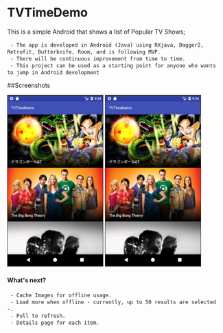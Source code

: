 # TVTimeDemo
This is a simple Android that shows a list of Popular TV Shows;

     - The app is developed in Android (Java) using RXjava, Dagger2, Retrofit, Butterknife, Room, and is following MVP.
     - There will be continuous improvement from time to time.
     - This project can be used as a starting point for anyone who wants to jump in Android development

##Screenshots

<img src="screenshots/main_page.PNG" height="400" alt="Screenshot"/> <img src="screenshots/main_page.PNG" height="400" alt="Screenshot"/>

#### What's next?

     - Cache Images for offline usage.
     - Load more when offline - currently, up to 50 results are selected -.
     - Pull to refresh.
     - Details page for each item.

